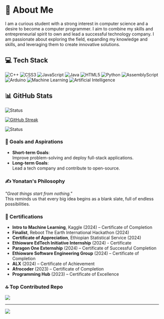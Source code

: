 # 💫 About Me

I am a curious student with a strong interest in computer science and a desire to become a computer programmer. I aim to combine my skills and entrepreneurial spirit to own and lead a successful technology company. I am passionate about exploring the field, expanding my knowledge and skills, and leveraging them to create innovative solutions.

## 💻 Tech Stack

![C++](https://img.shields.io/badge/c++-%2300599C.svg?style=for-the-badge&logo=c%2B%2B&logoColor=white)
![CSS3](https://img.shields.io/badge/css3-%231572B6.svg?style=for-the-badge&logo=css3&logoColor=white)
![JavaScript](https://img.shields.io/badge/javascript-%23323330.svg?style=for-the-badge&logo=javascript&logoColor=%23F7DF1E)
![Java](https://img.shields.io/badge/java-%23ED8B00.svg?style=for-the-badge&logo=openjdk&logoColor=white)
![HTML5](https://img.shields.io/badge/html5-%23E34F26.svg?style=for-the-badge&logo=html5&logoColor=white)
![Python](https://img.shields.io/badge/python-3670A0?style=for-the-badge&logo=python&logoColor=ffdd54)
![AssemblyScript](https://img.shields.io/badge/assembly%20script-%23000000.svg?style=for-the-badge&logo=assemblyscript&logoColor=white)
![Arduino](https://img.shields.io/badge/-Arduino-00979D?style=for-the-badge&logo=Arduino&logoColor=white)
![Machine Learning](https://img.shields.io/badge/Machine%20Learning-%23FF6F00.svg?style=for-the-badge&logo=scikit-learn&logoColor=white)
![Artificial Intelligence](https://img.shields.io/badge/AI-%2300ADEF.svg?style=for-the-badge&logo=OpenAI&logoColor=white)

## 📊 GitHub Stats

![Status](https://github-readme-stats.vercel.app/api?username=yonatanbest&theme=dark&hide_border=false&include_all_commits=false&count_private=false)

[![GitHub Streak](https://github-readme-streak-stats.herokuapp.com?user=YonatanBest&theme=dark)](https://git.io/streak-stats)

![Status](https://github-readme-stats.vercel.app/api/top-langs/?username=yonatanbest&theme=dark&hide_border=false&include_all_commits=false&count_private=false&layout=compact)

### 🎯 Goals and Aspirations

- **Short-term Goals**:  
  Improve problem-solving and deploy full-stack applications.  
- **Long-term Goals**:  
  Lead a tech company and contribute to open-source.

### ✍️ Yonatan's Philosophy  

_"Great things start from nothing."_  
This reminds us that every big idea begins as a blank slate, full of endless possibilities.

### 📜 Certifications  

- **Intro to Machine Learning**, Kaggle (2024) – Certificate of Completion  
- **Finalist**, Reboot The Earth International Hackathon (2024)  
- **Certificate of Appreciation**, Ethiopian Statistical Service (2024)  
- **Ethioware EdTech Initiative Internship** (2024) - Certificate
- **Paragon One Externship** (2024) – Certificate of Successful Completion  
- **Ethioware Software Engineering Group** (2024) – Certificate of Completion  
- **ALX** (2024) – Certificate of Achievement
- **Afrocoder** (2023) – Certificate of Completion
- **Programming Hub** (2023) – Certificate of Excellence  

### 🔝 Top Contributed Repo

![](https://github-contributor-stats.vercel.app/api?username=yonatanbest&limit=5&theme=dark&combine_all_yearly_contributions=true)

---
[![](https://visitcount.itsvg.in/api?id=yonatanbest&icon=0&color=0)](https://visitcount.itsvg.in)
